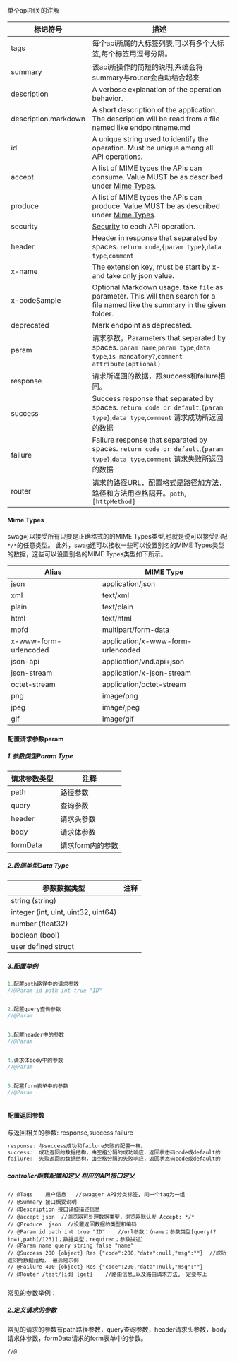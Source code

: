 

单个api相关的注解

| 标记符号             | 描述                                                         |
| -------------------- | ------------------------------------------------------------ |
| tags                 | 每个api所属的大标签列表,可以有多个大标签,每个标签用逗号分隔。 |
| summary              | 该api所操作的简短的说明,系统会将summary与router会自动结合起来 |
| description          | A verbose explanation of the operation behavior.             |
| description.markdown | A short description of the application. The description will be read from a file named like endpointname.md |
| id                   | A unique string used to identify the operation. Must be unique among all API operations. |
| accept               | A list of MIME types the APIs can consume. Value MUST be as described under [Mime Types](#mime-types). |
| produce              | A list of MIME types the APIs can produce. Value MUST be as described under [Mime Types](#mime-types). |
| security             | [Security](#security) to each API operation.                 |
| header               | Header in response that separated by spaces. `return code`,`{param type}`,`data type`,`comment` |
| x-name               | The extension key, must be start by x- and take only json value. |
| x-codeSample         | Optional Markdown usage. take `file` as parameter. This will then search for a file named like the summary in the given folder. |
| deprecated           | Mark endpoint as deprecated.                                 |
| param                | 请求参数，Parameters that separated by spaces. `param name`,`param type`,`data type`,`is mandatory?`,`comment` `attribute(optional)` |
| response             | 请求所返回的数据，跟success和failure相同。                   |
| success              | Success response that separated by spaces. `return code or default`,`{param type}`,`data type`,`comment`    请求成功所返回的数据 |
| failure              | Failure response that separated by spaces. `return code or default`,`{param type}`,`data type`,`comment` 请求失败所返回的数据 |
| router               | 请求的路径URL，配置格式是路径加方法，路径和方法用空格隔开。`path`,`[httpMethod]` |



#### Mime Types

swag可以接受所有只要是正确格式的的MIME Types类型,也就是说可以接受匹配`*/*`的任意类型。 此外，swag还可以接收一些可以设置别名的MIME Types类型的数据，这些可以设置别名的MIME Types类型如下所示。

| Alias                 | MIME Type                         |
| --------------------- | --------------------------------- |
| json                  | application/json                  |
| xml                   | text/xml                          |
| plain                 | text/plain                        |
| html                  | text/html                         |
| mpfd                  | multipart/form-data               |
| x-www-form-urlencoded | application/x-www-form-urlencoded |
| json-api              | application/vnd.api+json          |
| json-stream           | application/x-json-stream         |
| octet-stream          | application/octet-stream          |
| png                   | image/png                         |
| jpeg                  | image/jpeg                        |
| gif                   | image/gif                         |





#### 配置请求参数param

##### 1.参数类型Param Type

| 请求参数类型 | 注释             |
| ------------ | ---------------- |
| path         | 路径参数         |
| query        | 查询参数         |
| header       | 请求头参数       |
| body         | 请求体参数       |
| formData     | 请求form内的参数 |

##### 2.数据类型Data Type

| 参数数据类型                        | 注释 |
| ----------------------------------- | ---- |
| string (string)                     |      |
| integer (int, uint, uint32, uint64) |      |
| number (float32)                    |      |
| boolean (bool)                      |      |
| user defined struct                 |      |



##### 3.配置举例

```go
1.配置path路径中的请求参数
//@Param id path int true "ID"


2.配置query查询参数
//@Param 


3.配置header中的参数
//@Param 


4.请求体body中的参数
//@Param 


5.配置form表单中的参数
//@Param



```







#### 配置返回参数

与返回相关的参数: response,success,failure

```go
response: 与success成功和failure失败的配置一样。
success:  成功返回的数据结构，由空格分隔的成功响应，返回状态码code或default的
failure:  失败返回的数据结构，由空格分隔的失败响应，返回状态码code或default的
```













##### controller函数配置和定义 相应的API接口定义

```
// @Tags    用户信息   //swagger API分类标签, 同一个tag为一组
// @Summary 接口概要说明
// @Description 接口详细描述信息
// @accept json  //浏览器可处理数据类型，浏览器默认发 Accept: */*
// @Produce  json  //设置返回数据的类型和编码
// @Param id path int true "ID"    //url参数：（name；参数类型[query(?id=),path(/123)]；数据类型；required；参数描述）
// @Param name query string false "name"
// @Success 200 {object} Res {"code":200,"data":null,"msg":""}  //成功返回的数据结构， 最后是示例
// @Failure 400 {object} Res {"code":200,"data":null,"msg":""}
// @Router /test/{id} [get]    //路由信息,以及路由请求方法,一定要写上
```



##### 

##### 

常见的参数举例：

##### 2.定义请求的参数

常见的请求的参数有path路径参数，query查询参数，header请求头参数，body请求体参数，formData请求的form表单中的参数。

```
//@
```





































